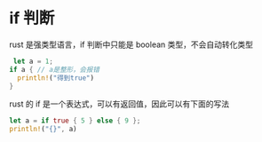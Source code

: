 # if 判断

rust 是强类型语言，if 判断中只能是 boolean 类型，不会自动转化类型

```rust
 let a = 1;
if a { // a是整形，会报错
  println!("得到true")
}
```

rust 的 if 是一个表达式，可以有返回值，因此可以有下面的写法

```rust
let a = if true { 5 } else { 9 };
println!("{}", a)
```

